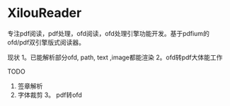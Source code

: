 # XilouReader
专注pdf阅读，pdf处理，ofd阅读，ofd处理引擎功能开发。基于pdfium的ofd/pdf双引擎版式阅读器。


现状
1。已能解析部分ofd, path, text ,image都能渲染
2。ofd转pdf大体能工作

TODO
1. 签章解析
2. 字体裁剪
3。 pdf转ofd

